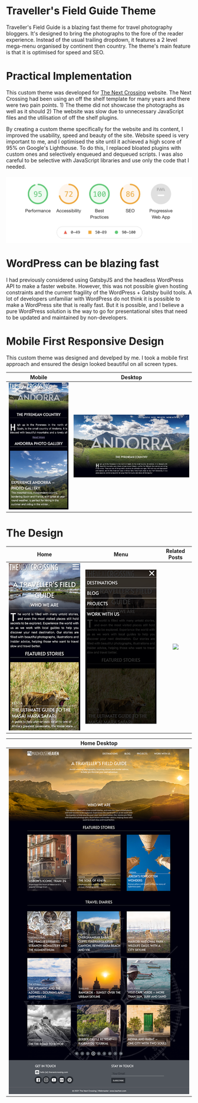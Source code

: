 # Traveller's Field Guide Theme

Traveller's Field Guide is a blazing fast theme for travel photography bloggers. It's designed to bring the photographs to the fore of the reader experience. Instead of the usual trailing dropdown, it features a 2 level mega-menu organised by continent then country. The theme's main feature is that it is optimised for speed and SEO.

# Practical Implementation

This custom theme was developed for [The Next Crossing](www.thenextcrossing.com) website. The Next Crossing had been using an off the shelf template for many years and there were two pain points. 1) The theme did not showcase the photographs as well as it should 2) The website was slow due to unnecessary JavaScript files and the utilisation of off the shelf plugins.

By creating a custom theme specifically for the website and its content, I improved the usability, speed and beauty of the site. Website speed is very important to me, and I optimised the site until it achieved a high score of 95% on Google's Lighthouse. To do this, I replaced bloated plugins with custom ones and selectively enqueued and dequeued scripts. I was also careful to be selective with JavaScript libraries and use only the code that I needed.

<div style="width:100%; display:flex; justify-content:center; margin-bottom: 10px; margin-top: 20px;">
  <img src="./assets/images/lighthouse-2.jpg" alt="lighthouse" style="width:550px;"/>
</div>

# WordPress can be blazing fast

I had previously considered using GatsbyJS and the headless WordPress API to make a faster website. However, this was not possible given hosting constraints and the current fragility of the WordPress + Gatsby build tools. A lot of developers unfamiliar with WordPress do not think it is possible to make a WordPress site that is really fast. But it is possible, and I believe a pure WordPress solution is the way to go for presentational sites that need to be updated and maintained by non-developers.

# Mobile First Responsive Design

This custom theme was designed and develped by me. I took a mobile first approach and ensured the design looked beautiful on all screen types.

|                    Mobile                     |                   Desktop                    |
| :-------------------------------------------: | :------------------------------------------: |
| ![](./assets/images/tnc_mobile_andorra_3.jpg) | ![](./assets/images/tnc_desktop_andorra.jpg) |

# The Design

|                   Home                   |                   Menu                   |               Related Posts                |
| :--------------------------------------: | :--------------------------------------: | :----------------------------------------: |
| ![](./assets/images/tnc_mobile_main.png) | ![](./assets/images/tnc_mobile_menu.png) | ![](./assets/images/tnc_related_posts.gif) |

|               Home Desktop                |
| :---------------------------------------: |
| ![](./assets/images/tnc_desktop_home.png) |
